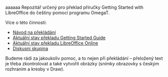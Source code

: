 aaaaaa
Repozitář určený pro překlad příručky Getting Started with LibreOffice do češtiny pomocí programu OmegaT.

Více o této činnosti:
* [Návod na překládání](https://wiki.documentfoundation.org/CS/Documentation/UsingOmegaT)
* [Aktuální stav překladu Getting Started Guide](https://wiki.documentfoundation.org/CS/Documentation/GettingStarted)
* [Aktuální stav překladu LibreOffice Online](https://wiki.documentfoundation.org/CS/Documentation/LibreOfficeOnline)
* [Diskusní skupina](https://wiki.documentfoundation.org/Local_Mailing_Lists#Czech_.2F_.C4.8Ce.C5.A1tina)

Budeme rádi za jakoukoliv pomoc, a to nejen při překládání – přeložený text je třeba zkontrolovat a také vytvořit obrázky (snímky obrazovky s českým rozhraním a kresby v Draw).
